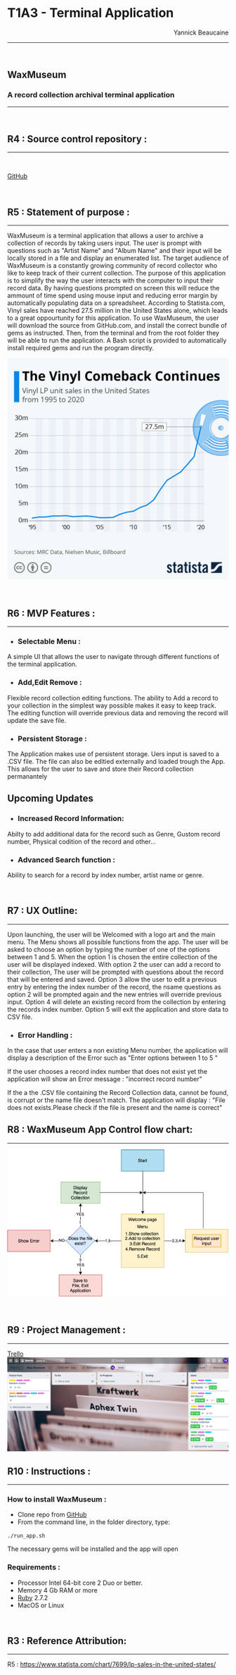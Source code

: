 # T1A3 - Terminal Application
<div style="text-align: right"> Yannick Beaucaine </div>

---
<br>

## WaxMuseum
### A record collection archival terminal application

---
<br>

## R4 : Source control repository :
---
<br>

[GitHub](https://github.com/YannickBeaucaine/T1A3-terminal-application)

<br>

## R5 : Statement of purpose :
---

WaxMuseum is a terminal application that allows a user to archive a collection of records by taking users input. The user is prompt with questions such as "Artist Name" and "Album Name" and their input will be locally stored in a file and display an enumerated list. The target audience of WaxMuseum is a constantly growing community of record collector who like to keep track of their current collection.
The purpose of this application is to simplify the way the user interacts with the computer to input their record data. By having questions prompted on screen this will reduce the ammount of time spend using mouse input and reducing error margin by automatically populating data on a spreadsheet. According to Statista.com, Vinyl sales have reached 27.5 million in the United States alone, which leads to a great oppourtunity for this application. To use WaxMuseum, the user will download the source from GitHub.com, and install the correct bundle of gems as instructed. Then, from the terminal and from the root folder they will be able to run the application. A Bash script is provided to automatically install required gems and run the program directly.

![Statista Record Sales](img/Statista-record-sales.jpeg)

<br>

## R6 : MVP Features :
---

- ### Selectable Menu : 
 A simple UI that allows the user
 to navigate through different functions of the terminal application.

 - ### Add,Edit Remove :
 Flexible record collection editing functions.
 The ability to Add a record to your collection in the simplest way possible makes it easy to keep track. The editing function will override previous data and removing the record will update the save file.

 - ### Persistent Storage :
The Application makes use of persistent storage.
Uers input is saved to a .CSV file. The file can also be editied externally 
and loaded trough the App. This allows for the user to save and store their Record collection permanantely 

## Upcoming Updates

- ### Increased Record Information:
Abilty to add additional data for the record such as Genre, Gustom record number,
Physical codition of the record and other...

- ### Advanced Search function :
Ability to search for a record by index number, artist name or genre.

<br>

## R7 : UX Outline:
---

Upon launching, the user will be Welcomed with a logo art and the main menu.
The Menu shows all possible functions from the app. The user will be asked to choose an option by typing the number of one of the options between 1 and 5.
When the option 1 is chosen the entire collection of the user will be displayed indexed. With option 2 the user can add a record to their collection, The user will be prompted with questions about the record that will be entered and saved.
Option 3 allow the user to edit a previous entry by entering the index number of the record, the nsame questions as option 2 will be prompted again and the new entries will override previous input. Option 4 will delete an existing record from the collection by entering the records index number. Option 5 will exit the application and store data to CSV file.

- ### Error Handling : 

In the case that user enters a non existing Menu number, the application will display a description of the Error such as "Enter options between 1 to 5 "

If the user chooses a record index number that does not exist yet the application will show an Error message : "incorrect record number"

If the a the .CSV file containing the Record Collection data, cannot be found, is corrupt or the name file doesn't match. The application will display :
"File does not exists.Please check if the file is present and the name is correct"
<br>

## R8 : WaxMuseum App Control flow chart:
---

![Control Flow](img/T1A3flowchart.png)

<br>

## R9 : Project Management :
---

[Trello](https://trello.com/b/kuzF9IeH/wax-museum)
![Trello Board Screenshot](img/Trello-screenshot.png)

## R10 : Instructions :
---

### How to install WaxMuseum :

- Clone repo from [GitHub](https://github.com/YannickBeaucaine/T1A3-terminal-application)
- From the command line, in the folder directory, type:
```
./run_app.sh
```
The necessary gems will be installed and the app will open

### Requirements :
- Processor Intel 64-bit core 2 Duo or better.
- Memory 4 Gb RAM or more
- [Ruby](https://www.ruby-lang.org/en/news/2020/10/02/ruby-2-7-2-released/) 2.7.2
- MacOS or Linux
<br>

## R3 : Reference Attribution:
---

R5 : https://www.statista.com/chart/7699/lp-sales-in-the-united-states/
